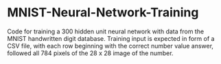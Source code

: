 # MNIST-Neural-Network-Training

Code for training a 300 hidden unit neural network with data from the MNIST handwritten digit database. Training input is expected in form of a CSV file, with each row beginning with the correct number value answer, followed all 784 pixels of the 28 x 28 image of the number.
